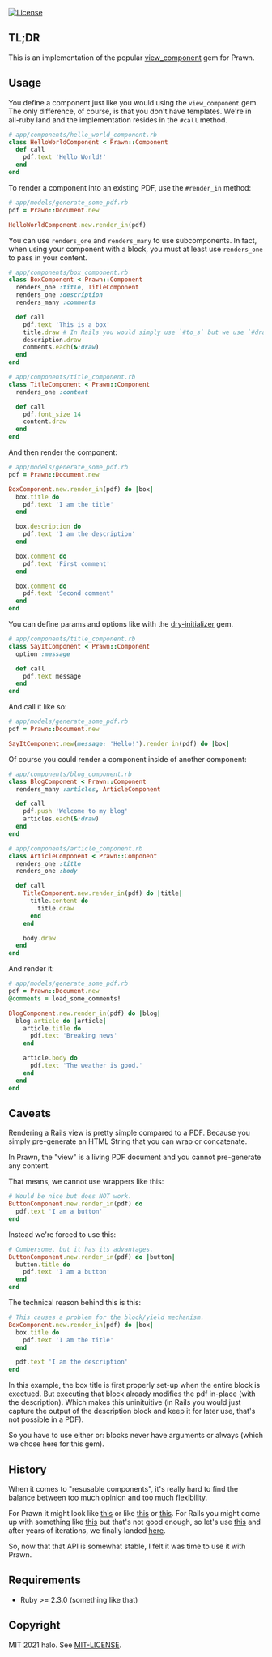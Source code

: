 [![License](http://img.shields.io/badge/license-MIT-blue.svg)](http://github.com/halo/prawn-component/blob/master/LICENSE.md)

## TL;DR

This is an implementation of the popular [view_component](https://viewcomponent.org) gem for Prawn.

## Usage

You define a component just like you would using the `view_component` gem. The only difference, of course, is that you
don't have templates. We're in all-ruby land and the implementation resides in the `#call` method.

```ruby
# app/components/hello_world_component.rb
class HelloWorldComponent < Prawn::Component
  def call
    pdf.text 'Hello World!'
  end
end
```

To render a component into an existing PDF, use the `#render_in` method:

```ruby
# app/models/generate_some_pdf.rb
pdf = Prawn::Document.new

HelloWorldComponent.new.render_in(pdf)
```

You can use `renders_one` and `renders_many` to use subcomponents.
In fact, when using your component with a block, you must at least use `renders_one` to pass in your content.

```ruby
# app/components/box_component.rb
class BoxComponent < Prawn::Component
  renders_one :title, TitleComponent
  renders_one :description
  renders_many :comments

  def call
    pdf.text 'This is a box'
    title.draw # In Rails you would simply use `#to_s` but we use `#draw`.
    description.draw
    comments.each(&:draw)
  end
end

# app/components/title_component.rb
class TitleComponent < Prawn::Component
  renders_one :content

  def call
    pdf.font_size 14
    content.draw
  end
end
```

And then render the component:

```ruby
# app/models/generate_some_pdf.rb
pdf = Prawn::Document.new

BoxComponent.new.render_in(pdf) do |box|
  box.title do
    pdf.text 'I am the title'
  end

  box.description do
    pdf.text 'I am the description'
  end

  box.comment do
    pdf.text 'First comment'
  end

  box.comment do
    pdf.text 'Second comment'
  end
end
```

You can define params and options like with the [dry-initializer](https://dry-rb.org/gems/dry-initializer) gem.

```ruby
# app/components/title_component.rb
class SayItComponent < Prawn::Component
  option :message

  def call
    pdf.text message
  end
end
```

And call it like so:

```ruby
# app/models/generate_some_pdf.rb
pdf = Prawn::Document.new

SayItComponent.new(message: 'Hello!').render_in(pdf) do |box|
```

Of course you could render a component inside of another component:

```ruby
# app/components/blog_component.rb
class BlogComponent < Prawn::Component
  renders_many :articles, ArticleComponent

  def call
    pdf.push 'Welcome to my blog'
    articles.each(&:draw)
  end
end

# app/components/article_component.rb
class ArticleComponent < Prawn::Component
  renders_one :title
  renders_one :body

  def call
    TitleComponent.new.render_in(pdf) do |title|
      title.content do
        title.draw
      end
    end

    body.draw
  end
end
```

And render it:

```ruby
# app/models/generate_some_pdf.rb
pdf = Prawn::Document.new
@comments = load_some_comments!

BlogComponent.new.render_in(pdf) do |blog|
  blog.article do |article|
    article.title do
      pdf.text 'Breaking news'
    end

    article.body do
      pdf.text 'The weather is good.'
    end
  end
end
```

## Caveats

Rendering a Rails view is pretty simple compared to a PDF.
Because you simply pre-generate an HTML String that you can wrap or concatenate.

In Prawn, the "view" is a living PDF document and you cannot pre-generate any content.

That means, we cannot use wrappers like this:

```ruby
# Would be nice but does NOT work.
ButtonComponent.new.render_in(pdf) do
  pdf.text 'I am a button'
end
```

Instead we're forced to use this:

```ruby
# Cumbersome, but it has its advantages.
ButtonComponent.new.render_in(pdf) do |button|
  button.title do
    pdf.text 'I am a button'
  end
end
```

The technical reason behind this is this:

```ruby
# This causes a problem for the block/yield mechanism.
BoxComponent.new.render_in(pdf) do |box|
  box.title do
    pdf.text 'I am the title'
  end

  pdf.text 'I am the description'
end
```

In this example, the box title is first properly set-up when the entire block is exectued. But executing that block already modifies the pdf in-place (with the description). Which makes this uninituitive (in Rails you would just capture the output of the description block and keep it for later use, that's not possible in a PDF).

So you have to use either or: blocks never have arguments or always (which we chose here for this gem).

## History

When it comes to "resusable components", it's really hard to find the balance between too much opinion and too much flexibility.

For Prawn it might look like
[this](https://github.com/kaspermeyer/canned_tuna/blob/ea4e05a4ff7b10cd73c3bb3246173a9f0f749b40/example/outlets.rb#L26-L28)
or like
[this](https://github.com/prawnpdf/prawn-component/blob/af0c1e6c9fcac7d036c024a53e18dfe563eb50e3/example/simple.rb#L3)
or
[this](https://github.com/neume/sugpoko/blob/1e81c069f6a6cb58431866b1090667d5b8d783ad/README.md#usage).
For Rails you might come up with something like
[this](https://github.com/github/view_component/blob/0afe05da0c3ea5ce99dc431447bcb61359bc6e09/docs/content_areas.md)
but that's not good enough, so let's use
[this](https://github.com/github/view_component/blob/0afe05da0c3ea5ce99dc431447bcb61359bc6e09/docs/slots_v1.md)
and after years of iterations, we finally landed
[here](https://viewcomponent.org/guide/slots.html).

So, now that that API is somewhat stable, I felt it was time to use it with Prawn.

## Requirements

* Ruby >= 2.3.0 (something like that)

## Copyright

MIT 2021 halo. See [MIT-LICENSE](http://github.com/halo/prawn-component/blob/master/LICENSE.md).
